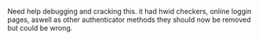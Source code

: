 Need help debugging and cracking this. 
it had hwid checkers, online loggin pages, aswell as other authenticator methods they should now be removed but could be wrong.
